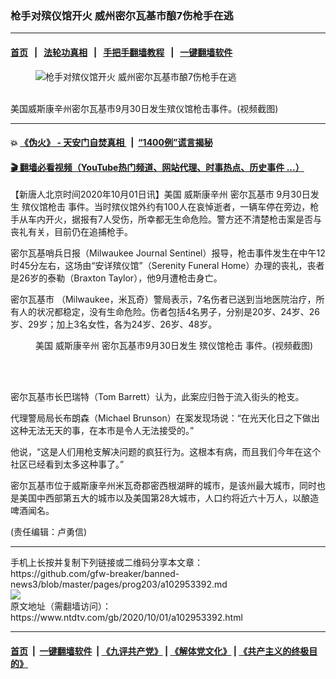 ### 枪手对殡仪馆开火 威州密尔瓦基市酿7伤枪手在逃
------------------------

#### [首页](https://github.com/gfw-breaker/banned-news3/blob/master/README.md) &nbsp;&nbsp;|&nbsp;&nbsp; [法轮功真相](https://github.com/begood0513/basic/blob/master/README.md)  &nbsp;&nbsp;|&nbsp;&nbsp; [手把手翻墙教程](https://github.com/gfw-breaker/guides/wiki)  &nbsp;&nbsp;|&nbsp;&nbsp; [一键翻墙软件](https://github.com/gfw-breaker/nogfw/blob/master/README.md)  



<div><div class="featured_image">
 <figure>
  <img alt="枪手对殡仪馆开火 威州密尔瓦基市酿7伤枪手在逃" src="https://i.ntdtv.com/assets/uploads/2020/10/6-2-800x450.jpg"/>
 </figure><br/>
 <span class="caption">
  美国威斯康辛州密尔瓦基市9月30日发生殡仪馆枪击事件。(视频截图)
 </span>
</div>
</div><hr/>

#### 💥 [《伪火》 - 天安门自焚真相 ](http://158.247.195.190:10000/videos/blog/weihuo.html)&nbsp; |&nbsp; [“1400例”谎言揭秘  ](http://158.247.195.190:10000/videos/blog/jiexi1400.html)

#### [ 🎬  翻墙必看视频（YouTube热门频道、网站代理、时事热点、历史事件 ...）](https://github.com/gfw-breaker/links/blob/master/banned.md)

<div><div class="post_content" itemprop="articleBody">
 <p>
  【新唐人北京时间2020年10月01日讯】美国
  <ok href="https://www.ntdtv.com/gb/威斯康辛州.htm">
   威斯康辛州
  </ok>
  <ok href="https://www.ntdtv.com/gb/密尔瓦基市.htm">
   密尔瓦基市
  </ok>
  9月30日发生
  <ok href="https://www.ntdtv.com/gb/殡仪馆枪击.htm">
   殡仪馆枪击
  </ok>
  事件。当时殡仪馆外约有100人在哀悼逝者，一辆车停在旁边，枪手从车内开火，据报有7人受伤，所幸都无生命危险。警方还不清楚枪击案是否与丧礼有关，目前仍在追捕枪手。
 </p>
 <p>
  密尔瓦基哨兵日报（Milwaukee Journal Sentinel）报导，枪击事件发生在中午12时45分左右，这场由“安详殡仪馆”（Serenity Funeral Home）办理的丧礼，丧者是26岁的泰勒（Braxton Taylor），他9月遭枪击身亡。
 </p>
 <p>
  <ok href="https://www.ntdtv.com/gb/密尔瓦基市.htm">
   密尔瓦基市
  </ok>
  （Milwaukee，米瓦奇）警局表示，7名伤者已送到当地医院治疗，所有人的状况都稳定，没有生命危险。伤者包括4名男子，分别是20岁、24岁、26岁、29岁；加上3名女性，各为24岁、26岁、48岁。
 </p>
 <figure class="wp-caption alignnone" id="attachment_102953413" style="width: 600px">
  <img alt="" class="size-medium wp-image-102953413" src="https://i.ntdtv.com/assets/uploads/2020/10/6-1-600x316.jpg">
   <br/><figcaption class="wp-caption-text">
    美国
    <ok href="https://www.ntdtv.com/gb/威斯康辛州.htm">
     威斯康辛州
    </ok>
    密尔瓦基市9月30日发生
    <ok href="https://www.ntdtv.com/gb/殡仪馆枪击.htm">
     殡仪馆枪击
    </ok>
    事件。(视频截图)
   </figcaption><br/>
  </img>
 </figure><br/>
 <p>
  密尔瓦基市长巴瑞特（Tom Barrett）认为，此案应归咎于流入街头的枪支。
 </p>
 <p>
  代理警局局长布朗森（Michael Brunson）在案发现场说：“在光天化日之下做出这种无法无天的事，在本市是令人无法接受的。”
 </p>
 <p>
  他说，“这是人们用枪支解决问题的疯狂行为。这根本有病，而且我们今年在这个社区已经看到太多这种事了。”
 </p>
 <p>
  密尔瓦基市位于威斯康辛州米瓦奇郡密西根湖畔的城市，是该州最大城市，同时也是美国中西部第五大的城市以及美国第28大城市，人口约将近六十万人，以酿造啤酒闻名。
 </p>
 <div class="video_fit_container">
 </div>
 <p>
  (责任编辑：卢勇信)
 </p>
 <div class="single_ad">
 </div>
</div>
</div>
<hr/>
手机上长按并复制下列链接或二维码分享本文章：<br/>
https://github.com/gfw-breaker/banned-news3/blob/master/pages/prog203/a102953392.md <br/>
<a href='https://github.com/gfw-breaker/banned-news3/blob/master/pages/prog203/a102953392.md'><img src='https://github.com/gfw-breaker/banned-news3/blob/master/pages/prog203/a102953392.md.png'/></a> <br/>
原文地址（需翻墙访问）：https://www.ntdtv.com/gb/2020/10/01/a102953392.html


------------------------
#### [首页](https://github.com/gfw-breaker/banned-news3/blob/master/README.md) &nbsp;|&nbsp; [一键翻墙软件](https://github.com/gfw-breaker/nogfw/blob/master/README.md) &nbsp;| [《九评共产党》](https://github.com/gfw-breaker/9ping.md/blob/master/README.md#九评之一评共产党是什么) | [《解体党文化》](https://github.com/gfw-breaker/jtdwh.md/blob/master/README.md) | [《共产主义的终极目的》](https://github.com/gfw-breaker/gczydzjmd.md/blob/master/README.md)


<img src='http://gfw-breaker.win/banned-news3/pages/prog203/a102953392.md' width='0px' height='0px'/>